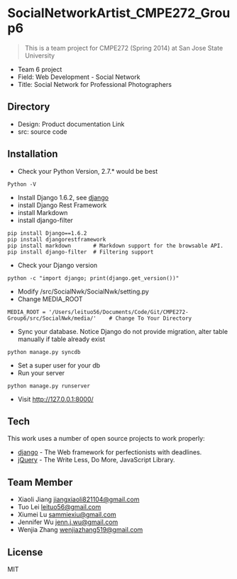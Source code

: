 SocialNetworkArtist_CMPE272_Group6
==============

> This is a team project for CMPE272 (Spring 2014)
> at San Jose State University
 - Team 6 project
 - Field: Web Development - Social Network
 - Title: Social Network for Professional Photographers

Directory
-----------
 - Design: Product documentation Link
 - src:	source code

Installation
-----------
 - Check your Python Version, 2.7.* would be best
 ```
Python -V
```
 - Install Django 1.6.2, see [django]
 - install Django Rest Framework
 - install Markdown
 - install django-filter
```
pip install Django==1.6.2
pip install djangorestframework
pip install markdown       # Markdown support for the browsable API.
pip install django-filter  # Filtering support
```
 - Check your Django version
 ```
 python -c "import django; print(django.get_version())"
 ```
 - Modify <your path>/src/SocialNwk/SocialNwk/setting.py 
 - Change MEDIA_ROOT
 ```
 MEDIA_ROOT = '/Users/leituo56/Documents/Code/Git/CMPE272-Group6/src/SocialNwk/media/'    # Change To Your Directory
 ```
 - Sync your database. Notice Django do not provide migration, alter table manually if table already exist
 ```
 python manage.py syncdb
 ```
 - Set a super user for your db
 - Run your server
 ```
 python manage.py runserver
 ```
 - Visit http://127.0.0.1:8000/

Tech
-----------
This work uses a number of open source projects to work properly:

* [django] - The Web framework for perfectionists with deadlines.
* [jQuery] - The Write Less, Do More, JavaScript Library. 

Team Member
--------------
* Xiaoli Jiang <jiangxiaoli821104@gmail.com>
* Tuo Lei <leituo56@gmail.com>
* Xiumei Lu <sammiexiu@gmail.com>
* Jennifer Wu <jenn.j.wu@gmail.com>
* Wenjia Zhang <wenjiazhang519@gmail.com>

License
----

MIT

[django]:https://www.djangoproject.com
[jQuery]:http://jquery.com

